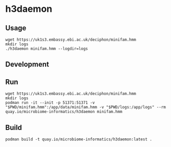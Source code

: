 # h3daemon

## Usage

```
wget https://uk1s3.embassy.ebi.ac.uk/deciphon/minifam.hmm
mkdir logs
./h3daemon minifam.hmm --logdir=logs
```

## Development

## Run

```
wget https://uk1s3.embassy.ebi.ac.uk/deciphon/minifam.hmm
mkdir logs
podman run -it --init -p 51371:51371 -v "$PWD/minifam.hmm":/app/data/minifam.hmm -v "$PWD/logs:/app/logs" --rm quay.io/microbiome-informatics/h3daemon minifam.hmm
```

## Build

```
podman build -t quay.io/microbiome-informatics/h3daemon:latest .
```
